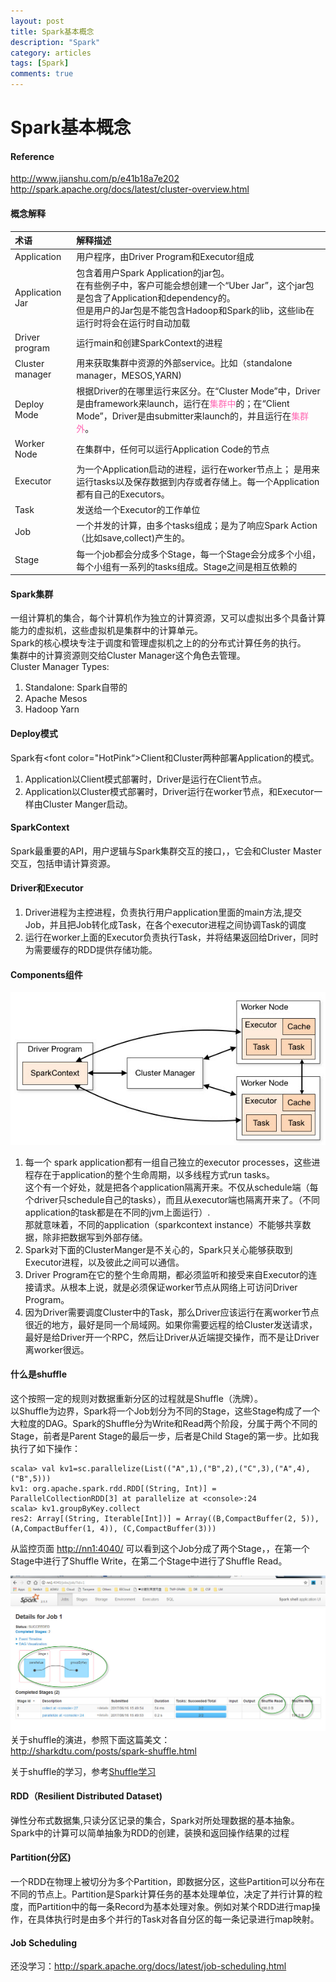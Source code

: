 ```yaml
---
layout: post
title: Spark基本概念
description: "Spark"
category: articles
tags: [Spark]
comments: true
---
```

Spark基本概念
=======
#### Reference
<http://www.jianshu.com/p/e41b18a7e202>
<http://spark.apache.org/docs/latest/cluster-overview.html>
#### 概念解释
| 术语 | 解释描述 |
|:------- | :--- |
|Application|用户程序，由Driver Program和Executor组成|
|Application Jar|包含着用户Spark Application的jar包。</br>在有些例子中，客户可能会想创建一个“Uber Jar”，这个jar包是包含了Application和dependency的。</br>但是用户的Jar包是不能包含Hadoop和Spark的lib，这些lib在运行时将会在运行时自动加载|
|Driver program|运行main和创建SparkContext的进程|
|Cluster manager|用来获取集群中资源的外部service。比如（standalone manager，MESOS,YARN)|
|Deploy Mode|根据Driver的在哪里运行来区分。在“Cluster Mode”中，Driver是由framework来launch，运行在<font color="HotPink">集群中</font>的；在“Client Mode”，Driver是由submitter来launch的，并且运行在<font color="HotPink">集群外</font>。|
|Worker Node|在集群中，任何可以运行Application Code的节点|
|Executor|为一个Application启动的进程，运行在worker节点上； 是用来运行tasks以及保存数据到内存或者存储上。每一个Application都有自己的Executors。|
|Task|发送给一个Executor的工作单位|
|Job|一个并发的计算，由多个tasks组成；是为了响应Spark Action（比如save,collect)产生的。|
|Stage|每一个job都会分成多个Stage，每一个Stage会分成多个小组，每个小组有一系列的tasks组成。Stage之间是相互依赖的|

#### Spark集群
一组计算机的集合，每个计算机作为独立的计算资源，又可以虚拟出多个具备计算能力的虚拟机，这些虚拟机是集群中的计算单元。</br>
Spark的核心模块专注于调度和管理虚拟机之上的的分布式计算任务的执行。</br>
集群中的计算资源则交给Cluster Manager这个角色去管理。</br>
Cluster Manager Types:
1. Standalone: Spark自带的
2. Apache Mesos
3. Hadoop Yarn
#### Deploy模式
Spark有<font color="HotPink“>Client和Cluster</font>两种部署Application的模式。
1. Application以Client模式部署时，Driver是运行在Client节点。
2. Application以Cluster模式部署时，Driver运行在worker节点，和Executor一样由Cluster Manger启动。
#### SparkContext
Spark最重要的API，用户逻辑与Spark集群交互的接口，，它会和Cluster Master交互，包括申请计算资源。
#### Driver和Executor
1. Driver进程为主控进程，负责执行用户application里面的main方法,提交Job，并且把Job转化成Task，在各个executor进程之间协调Task的调度
2. 运行在worker上面的Executor负责执行Task，并将结果返回给Driver，同时为需要缓存的RDD提供存储功能。
#### Components组件
![](Spark-基本概念-1.jpg)
1. 每一个 spark application都有一组自己独立的executor processes，这些进程存在于application的整个生命周期，以多线程方式run tasks。</br>
这个有一个好处，就是把各个application隔离开来。不仅从schedule端（每个driver只schedule自己的tasks），而且从executor端也隔离开来了。（不同application的task都是在不同的jvm上面运行）.</br>
那就意味着，不同的application（sparkcontext instance）不能够共享数据，除非把数据写到外部存储。
2. Spark对下面的ClusterManger是不关心的，Spark只关心能够获取到Executor进程，以及彼此之间可以通信。
3. Driver Program在它的整个生命周期，都必须监听和接受来自Executor的连接请求。从根本上说，就是必须保证worker节点从网络上可访问Driver Program。
4. 因为Driver需要调度Cluster中的Task，那么Driver应该运行在离worker节点很近的地方，最好是同一个局域网。如果你需要远程的给Cluster发送请求，最好是给Driver开一个RPC，然后让Driver从近端提交操作，而不是让Driver离worker很远。
#### 什么是shuffle
这个按照一定的规则对数据重新分区的过程就是Shuffle（洗牌）。</br>
以Shuffle为边界，Spark将一个Job划分为不同的Stage，这些Stage构成了一个大粒度的DAG。Spark的Shuffle分为Write和Read两个阶段，分属于两个不同的Stage，前者是Parent Stage的最后一步，后者是Child Stage的第一步。比如我执行了如下操作：
```
scala> val kv1=sc.parallelize(List(("A",1),("B",2),("C",3),("A",4),("B",5)))
kv1: org.apache.spark.rdd.RDD[(String, Int)] = ParallelCollectionRDD[3] at parallelize at <console>:24
scala> kv1.groupByKey.collect
res2: Array[(String, Iterable[Int])] = Array((B,CompactBuffer(2, 5)), (A,CompactBuffer(1, 4)), (C,CompactBuffer(3)))
```
从监控页面 <http://nn1:4040/> 可以看到这个Job分成了两个Stage，，在第一个Stage中进行了Shuffle Write，在第二个Stage中进行了Shuffle Read。

![](Spark-编程-1-1.jpg)
关于shuffle的演进，参照下面这篇美文：</br>
<http://sharkdtu.com/posts/spark-shuffle.html>

关于shuffle的学习，参考[Shuffle学习](\2017-06-16-Spark-shuffle学习.md)
#### RDD（Resilient Distributed Dataset)
弹性分布式数据集,只读分区记录的集合，Spark对所处理数据的基本抽象。</br>
Spark中的计算可以简单抽象为RDD的创建，装换和返回操作结果的过程
#### Partition(分区)
一个RDD在物理上被切分为多个Partition，即数据分区，这些Partition可以分布在不同的节点上。Partition是Spark计算任务的基本处理单位，决定了并行计算的粒度，而Partition中的每一条Record为基本处理对象。例如对某个RDD进行map操作，在具体执行时是由多个并行的Task对各自分区的每一条记录进行map映射。
#### Job Scheduling
还没学习：<http://spark.apache.org/docs/latest/job-scheduling.html>
